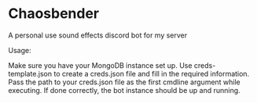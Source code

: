 # Chaosbender
A personal use sound effects discord bot for my server

Usage:

Make sure you have your MongoDB instance set up.
Use creds-template.json to create a creds.json file and fill in the required information.
Pass the path to your creds.json file as the first cmdline argument while executing.
If done correctly, the bot instance should be up and running.
